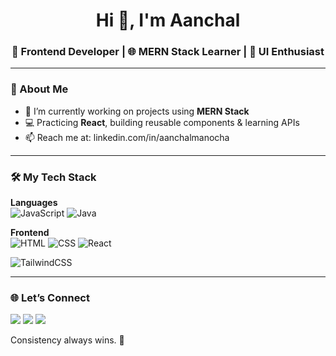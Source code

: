 
<!--
**aanchalm691/aanchalm691** is a ✨ _special_ ✨ repository because its `README.md` (this file) appears on your GitHub profile.

Here are some ideas to get you started:

- 🔭 I’m currently working on ...
- 🌱 I’m currently learning ...
- 👯 I’m looking to collaborate on ...
- 🤔 I’m looking for help with ...
- 💬 Ask me about ...
- 📫 How to reach me: ...
- 😄 Pronouns: ...
- ⚡ Fun fact: ...
-->
<h1 align="center">Hi 👋, I'm Aanchal</h1>
<h3 align="center">🚀 Frontend Developer | 🌐 MERN Stack Learner | 🎨 UI Enthusiast</h3>

---

### 🌟 About Me

- 🔭 I’m currently working on projects using **MERN Stack**
- 💻 Practicing **React**, building reusable components & learning APIs
- 📫 Reach me at: linkedin.com/in/aanchalmanocha

---

### 🛠️ My Tech Stack

**Languages**  
![JavaScript](https://img.shields.io/badge/JavaScript-F7DF1E?style=flat&logo=javascript&logoColor=black)
![Java](https://img.shields.io/badge/Java-ED8B00?style=flat&logo=java&logoColor=white)

**Frontend**  
![HTML](https://img.shields.io/badge/HTML5-E34F26?style=flat&logo=html5&logoColor=white)
![CSS](https://img.shields.io/badge/CSS3-1572B6?style=flat&logo=css3&logoColor=white)
![React](https://img.shields.io/badge/React-20232A?style=flat&logo=react&logoColor=61DAFB)

![TailwindCSS](https://img.shields.io/badge/TailwindCSS-38B2AC?style=flat&logo=tailwind-css&logoColor=white)

---

### 🌐 Let’s Connect

<a href="mailto:aanchalmanocha052@gmail.com"><img src="https://img.shields.io/badge/Gmail-D14836?style=flat&logo=gmail&logoColor=white"/></a>
<a href="https://www.linkedin.com/in/aanchalmanocha/"><img src="https://img.shields.io/badge/LinkedIn-0A66C2?style=flat&logo=linkedin&logoColor=white"/></a>
<a href="https://github.com/aanchalm691"><img src="https://img.shields.io/badge/GitHub-181717?style=flat&logo=github&logoColor=white"/></a>


Consistency always wins. 🌱
